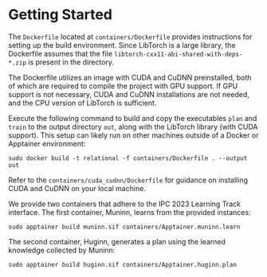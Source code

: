 # Getting Started

The `Dockerfile` located at `containers/Dockerfile` provides instructions for setting up the build environment. Since LibTorch is a large library, the Dockerfile assumes that the file `libtorch-cxx11-abi-shared-with-deps-*.zip` is present in the directory.

The Dockerfile utilizes an image with CUDA and CuDNN preinstalled, both of which are required to compile the project with GPU support. If GPU support is not necessary, CUDA and CuDNN installations are not needed, and the CPU version of LibTorch is sufficient.

Execute the following command to build and copy the executables `plan` and `train` to the output directory `out`, along with the LibTorch library (with CUDA support). This setup can likely run on other machines outside of a Docker or Apptainer environment:

`sudo docker build -t relational -f containers/Dockerfile . --output out`

Refer to the `containers/cuda_cudnn/Dockerfile` for guidance on installing CUDA and CuDNN on your local machine.

We provide two containers that adhere to the IPC 2023 Learning Track interface. The first container, Muninn, learns from the provided instances:

`sudo apptainer build muninn.sif containers/Apptainer.muninn.learn`

The second container, Huginn, generates a plan using the learned knowledge collected by Muninn:

`sudo apptainer build huginn.sif containers/Apptainer.huginn.plan`
